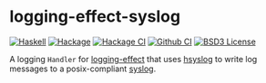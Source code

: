 # logging-effect-syslog
[![Haskell](https://img.shields.io/badge/language-Haskell-orange.svg)](https://haskell.org) [![Hackage](https://img.shields.io/hackage/v/logging-effect-syslog.svg)](https://hackage.haskell.org/package/logging-effect-syslog) [![Hackage CI](https://matrix.hackage.haskell.org/api/v2/packages/logging-effect-syslog/badge)](https://matrix.hackage.haskell.org/#/package/logging-effect-syslog) [![Github CI](https://github.com/obsidiansystems/logging-effect-syslog/workflows/github-action/badge.svg)](https://github.com/obsidiansystems/logging-effect-syslog/actions) [![BSD3 License](https://img.shields.io/badge/license-BSD3-blue.svg)](https://github.com/obsidiansystems/logging-effect-syslog/blob/master/LICENSE)

A logging `Handler` for [logging-effect](https://hackage.haskell.org/package/logging-effect) that uses [hsyslog](https://hackage.haskell.org/package/hsyslog) to write log messages to a posix-compliant [syslog](https://pubs.opengroup.org/onlinepubs/9699919799/functions/syslog.html).
